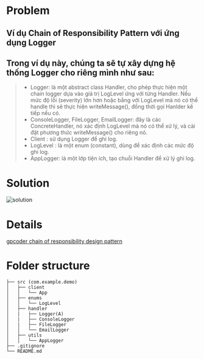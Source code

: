 
# Problem

## Ví dụ Chain of Responsibility Pattern với ứng dụng Logger
## Trong ví dụ này, chúng ta sẽ tự xây dựng hệ thống Logger cho riêng mình như sau:
> - Logger: là một abstract class Handler, cho phép thực hiện một chain logger dựa vào giá trị LogLevel ứng với từng Handler. Nếu mức độ lỗi (severity) lớn hơn hoặc bằng với LogLevel mà nó có thể handle thì sẽ thực hiện writeMessage(), đồng thời gọi Hanlder kế tiếp nếu có.
> - ConsoleLogger, FileLogger, EmailLogger: đây là các ConcreteHandler, nó xác định LogLevel mà nó có thể xử lý, và cài đặt phương thức writeMessage() cho riêng nó.
> - Client : sử dụng Logger để ghi log.
> - LogLevel : là một enum (constant), dùng để xác định các mức độ ghi log.
> - AppLogger: là một lớp tiện ích, tạo chuỗi Handler để xử lý ghi log.
# Solution

![solution](https://gpcoder.com/wp-content/uploads/2018/12/design-patterns-chain-of-responsibility-example-logger-1.png)

# Details
[gpcoder chain of responsibility design pattern](https://gpcoder.com/4665-huong-dan-java-design-pattern-chain-of-responsibility/)<br>
 
# Folder structure
```
├── src (com.example.demo)
│   ├── client
│   │   └── App
│   ├── enums
│   │   └── LogLevel
│   ├── handler
│   |   ├── Logger(A)
│   |   ├── ConsoleLogger
│   |   ├── FileLogger
│   │   └── EmailLogger
│   ├── utils
│   │   └── AppLogger
├── .gitignore
└── README.md